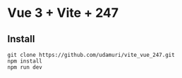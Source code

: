 # Vue 3 + Vite + 247

## Install
    git clone https://github.com/udamuri/vite_vue_247.git
    npm install
    npm run dev



